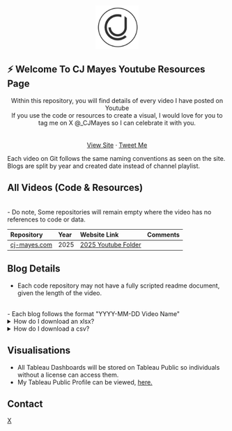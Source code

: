 <!-- PROJECT LOGO -->
<br />

  <div align="center">
    <a href="https://github.com/CJ-Mayes/Website-Tutorials/blob/main/Tools/CJ-Design-Dark.png">
      <img src="https://github.com/CJ-Mayes/Website-Tutorials/blob/main/Tools/CJ-Design-Dark.png" alt="Logo" width="100" height="100">
</a>
</div>

## ⚡ Welcome To CJ Mayes Youtube Resources Page

  <p align="center">
    Within this repository, you will find details of every video I have posted on Youtube   <br />
    If you use the code or resources to create a visual, I would love for you to tag me on X @_CJMayes so I can celebrate it with you.
    <br />
    <br />
    <br />
    <a href="https://cj-mayes.com/">View Site</a>
    ·
    <a href="https://twitter.com/_CJMayes">Tweet Me</a>
  </p>
</div>

Each video on Git follows the same naming conventions as seen on the site. 
Blogs are split by year and created date instead of channel playlist.

<!-- ABOUT THE PROJECT -->
## All Videos (Code & Resources)

<br/>
- Do note, Some repositories will remain empty where the video has no references to code or data.
<br/>

| Repository                   | Year | Website Link                                                                             | Comments                                        |
|:-----------------------------|:-----|:-----------------------------------------------------------------------------------------|:------------------------------------------------|
| [cj-mayes.com](cj-mayes.com) | 2025 |  [2025 Youtube Folder](https://github.com/CJ-Mayes/Website-Tutorials/tree/main/2025%20Blogs) |  |

<!-- Details -->
## Blog Details
-  Each code repository may not have a fully scripted readme document, given the length of the video.
<br />
- Each blog follows the format "YYYY-MM-DD Video Name"
<br />
<!-- HOW TO DOWNLOAD XLSX File -->
<details>
<summary>How do I download an xlsx?</summary>
Click through to a dataset, find the sport you like and click download in the top right of the pane. 
  
If you get stuck please visit [here](https://www.gitkraken.com/learn/git/github-download#how-to-downlaod-a-file-from-github)
  
</details>
<details>
 <summary>How do I download a csv?</summary>
To download a CSV from GitHub simply navigate to your desired repository.
Select the CSV file
Right click the Raw button at the top of the file, select Save Link As and choose the location on your computer where you want to save the file, and select Save, making the extension a csv
  
If you get stuck please visit [here](https://www.gitkraken.com/learn/git/github-download#how-to-download-a-csv-from-github)
</details>

<!-- Visualisation -->
## Visualisations

- All Tableau Dashboards will be stored on Tableau Public so individuals without a license can access them.
- My Tableau Public Profile can be viewed, [here.](https://public.tableau.com/app/profile/cj.mayes)

<!-- CONTACT -->
## Contact
[X](www.twitter.com/@_CJMayes)


